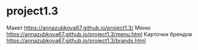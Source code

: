 # project1.3
Макет
 https://annazubkova67.github.io/project1.3/
Меню
https://annazubkova67.github.io/project1.3/menu.html
Карточки брендов
https://annazubkova67.github.io/project1.3/brands.html
